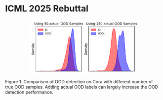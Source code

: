 # ICML 2025 Rebuttal


<div align="center">
<img src=https://github.com/LiuChuang0059/figure/blob/main/figure3.jpg width=70% />
</div>

Figure 1. Comparison of OOD detection on Cora with different number of true OOD samples. Adding actual OOD labels can largely increase the OOD detection performance.


